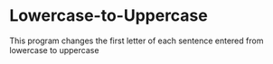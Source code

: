 # Lowercase-to-Uppercase
This program changes the first letter of each sentence entered from lowercase to uppercase
